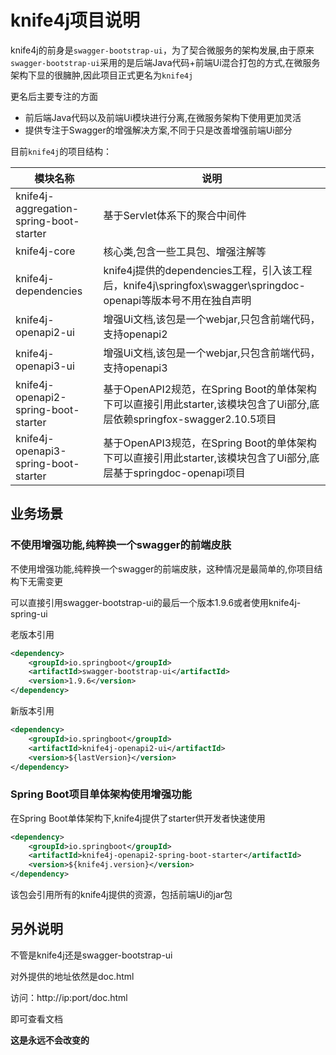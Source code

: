 # knife4j项目说明

knife4j的前身是`swagger-bootstrap-ui`，为了契合微服务的架构发展,由于原来`swagger-bootstrap-ui`采用的是后端Java代码+前端Ui混合打包的方式,在微服务架构下显的很臃肿,因此项目正式更名为`knife4j`

更名后主要专注的方面

- 前后端Java代码以及前端Ui模块进行分离,在微服务架构下使用更加灵活
- 提供专注于Swagger的增强解决方案,不同于只是改善增强前端Ui部分

目前`knife4j`的项目结构：

| 模块名称                                    | 说明                                                                                     |
|-----------------------------------------|----------------------------------------------------------------------------------------|
| knife4j-aggregation-spring-boot-starter | 基于Servlet体系下的聚合中间件                                                                     |
| knife4j-core                            | 核心类,包含一些工具包、增强注解等                                                                      |
| knife4j-dependencies                    | knife4j提供的dependencies工程，引入该工程后，knife4j\springfox\swagger\springdoc-openapi等版本号不用在独自声明 |
| knife4j-openapi2-ui                     | 增强Ui文档,该包是一个webjar,只包含前端代码，支持openapi2                                                  |
| knife4j-openapi3-ui                     | 增强Ui文档,该包是一个webjar,只包含前端代码，支持openapi3                                                  |
| knife4j-openapi2-spring-boot-starter    | 基于OpenAPI2规范，在Spring Boot的单体架构下可以直接引用此starter,该模块包含了Ui部分,底层依赖springfox-swagger2.10.5项目                               |
| knife4j-openapi3-spring-boot-starter    | 基于OpenAPI3规范，在Spring Boot的单体架构下可以直接引用此starter,该模块包含了Ui部分,底层基于springdoc-openapi项目                              |


## 业务场景

### 不使用增强功能,纯粹换一个swagger的前端皮肤

不使用增强功能,纯粹换一个swagger的前端皮肤，这种情况是最简单的,你项目结构下无需变更

可以直接引用swagger-bootstrap-ui的最后一个版本1.9.6或者使用knife4j-spring-ui

老版本引用

```xml
<dependency>
    <groupId>io.springboot</groupId>
    <artifactId>swagger-bootstrap-ui</artifactId>
    <version>1.9.6</version>
</dependency>
```

新版本引用

```xml
<dependency>
    <groupId>io.springboot</groupId>
    <artifactId>knife4j-openapi2-ui</artifactId>
    <version>${lastVersion}</version>
</dependency>
```

### Spring Boot项目单体架构使用增强功能

在Spring Boot单体架构下,knife4j提供了starter供开发者快速使用

```xml
<dependency>
    <groupId>io.springboot</groupId>
    <artifactId>knife4j-openapi2-spring-boot-starter</artifactId>
    <version>${knife4j.version}</version>
</dependency>
```

该包会引用所有的knife4j提供的资源，包括前端Ui的jar包
 
## 另外说明

不管是knife4j还是swagger-bootstrap-ui

对外提供的地址依然是doc.html

访问：http://ip:port/doc.html

即可查看文档

**这是永远不会改变的**
